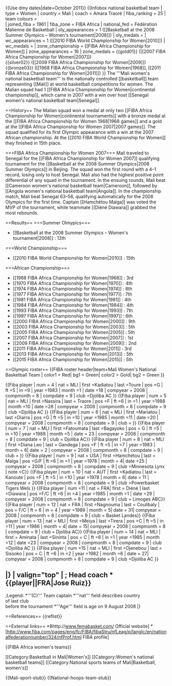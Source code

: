 {{Use dmy dates|date=October 2011}}
{{Infobox national basketball team
| type = Women
| country = Mali
| coach = Amara Traoré
| fiba_ranking = 25
| team colours =  
| joined_fiba = 1961
| fiba_zone = FIBA Africa
| national_fed =  Fédération Malienne de Basketball
| oly_appearances = 1 ([[Basketball at the 2008 Summer Olympics – Women's tournament|2008]])
| oly_medals = 
| wc_appearances = 1 ([[2010 FIBA World Championship for Women|2010]])
| wc_medals = 
| zone_championship = [[FIBA Africa Championship for Women]]
| zone_appearances = 16
| zone_medals = {{gold01}} ([[2007 FIBA Africa Championship for Women|2007]])<br>{{silver02}} ([[2009 FIBA Africa Championship for Women|2009]])<br>{{bronze03}} ([[1968 FIBA Africa Championship for Women|1968]], [[2011 FIBA Africa Championship for Women|2011]])
}}
The '''Mali women's national basketball team''' is the nationally controlled [[basketball]] team representing [[Mali]] at world basketball competitions for women. The Malian squad had 1 [[FIBA Africa Championship for Women|continental championship]], which came in 2007 with a win over host [[Senegal women's national basketball team|Senegal]].

==History==
The Malian squad won a medal at only two [[FIBA Africa Championship for Women|continental tournaments]] with a bronze medal at the [[FIBA Africa Championship for Women 1968|1968 games]] and a gold at the [[FIBA Africa Championship for Women 2007|2007 games]]. The squad qualified for its first Olympic appearance with a win at the 2007 African championship. At the [[2010 FIBA World Championship for Women]] they finished in 15th place.

===FIBA Africa Championship for Women 2007===
Mali traveled to Senegal for the [[FIBA Africa Championship for Women 2007]] qualifying tournament for the [[Basketball at the 2008 Summer Olympics|2008 Summer Olympics]] in Beijing. The squad won the first round with a 4–1 record, losing only to host Senegal. Mali also had the highest positive point differential of any squad in the tournament. In the ensuing rounds, Mali beat [[Cameroon women's national basketball team|Cameroon]], followed by [[Angola women's national basketball team|Angola]]. In the championship match, Mali beat Senegal 63–56, qualifying automatically for the 2008 Olympics for the first time. Captain [[Hamchétou Maïga]] was voted the MVP of the tournament, while teammate [[Diéné Diawara]] grabbed the most rebounds.

==Results==
===Summer Olmypics===
* [[Basketball at the 2008 Summer Olympics – Women's tournament|2008]] : 12th

===World Championship===
* [[2010 FIBA World Championship for Women|2010]] : 15th

===African Championship===
* [[1968 FIBA Africa Championship for Women|1968]] : 3rd
* [[1970 FIBA Africa Championship for Women|1970]] : 4th
* [[1974 FIBA Africa Championship for Women|1974]] : 8th
* [[1977 FIBA Africa Championship for Women|1977]] : 7th
* [[1981 FIBA Africa Championship for Women|1981]] : 4th
* [[1984 FIBA Africa Championship for Women|1984]] : 4th
* [[1993 FIBA Africa Championship for Women|1993]] : 7th
* [[1997 FIBA Africa Championship for Women|1997]] : 6th
* [[2000 FIBA Africa Championship for Women|2000]] : 9th
* [[2003 FIBA Africa Championship for Women|2003]] : 5th
* [[2005 FIBA Africa Championship for Women|2005]] : 5th
* [[2007 FIBA Africa Championship for Women|2007]] : 1st
* [[2009 FIBA Africa Championship for Women|2009]] : 2nd
* [[2011 FIBA Africa Championship for Women|2011]] : 3rd
* [[2013 FIBA Africa Championship for Women|2013]] : 5th
* [[2015 FIBA Africa Championship for Women|2015]] : 5th

==Olympic roster==
{{FIBA roster header|team=Mali Women's National Basketball Team
| color1 = Red| bg1 = Green| color2 = Gold| bg2 = Green }}
<!-- list of players -->
{{Fiba player | num = 4 | nat = MLI | first =Kadiatou  | last =Toure  | pos =G  | ft =5  | in =9  | year =1983 | month =1 | date =18 | compyear = 2008 | compmonth = 8 | compdate = 9 | club =Djoliba AC }}
{{Fiba player | num = 5 | nat = MLI | first =Nassira  | last = Traore | pos =F  | ft =6  | in =1  | year =1988 | month =10 | date =28  | compyear = 2008 | compmonth = 8 | compdate = 9 | club =Djoliba AC }}
{{Fiba player | num = 6 | nat = MLI | first =Mariatou  | last =Diarra | pos =G  | ft =5  | in =10  | year =1985 | month =11 | date =20 | compyear = 2008 | compmonth = 8 | compdate = 9 | club = }}
{{Fiba player | num = 7 | nat = MLI | first =Fatoumata  | last =Bagayoko  | pos = G | ft =5  | in =10  | year =1988 | month =5 | date = 23 | compyear = 2008 | compmonth = 8 | compdate = 9 | club = Djoliba AC}}
{{Fiba player | num = 8 | nat = MLI | first =Diana Leo  | last = Gandega | pos =F  | ft =5  | in =7  | year =1983 | month = 6| date = 2 | compyear = 2008 | compmonth = 8 | compdate = 9 | club = }}
{{Fiba player | num = 9 | nat = USA | first =Hamchétou  | last = Maïga | pos =G/F  | ft =6  | in =1  | year =1978 | month = 4| date =25  | compyear = 2008 | compmonth = 8 | compdate = 9 | club =Minnesota Lynx | note =C}}
{{Fiba player | num = 10 | nat = AUT | first =Kadiatou  | last = Kanoute | pos =F  | ft =5  | in =10  | year =1978 | month = 6| date = 11 | compyear = 2008 | compmonth = 8 | compdate = 9 | club =Powerbasket Tigers Wels }}
{{Fiba player | num =11  | nat = FRA| first = Diéné | last =Diawara  | pos =F/C  | ft =6  | in =4  | year =1985 | month =1 | date =29  | compyear = 2008 | compmonth = 8 | compdate = 9 | club = Limoges ABC}}
{{Fiba player | num = 12 | nat = FRA | first =Nagnouma  | last = Coulibaly | pos = F/C | ft = 6 | in = 4 | year =1989 | month = 5| date = 31| compyear = 2008 | compmonth = 8 | compdate = 9 | club = Basket Landes}}
{{Fiba player | num = 13 | nat = MLI | first =Meiya  | last =Tirera  | pos =C  | ft =5  | in =11  | year =1986 | month = 4| date = 15| compyear = 2008 | compmonth = 8 | compdate = 9 | club =  Djoliba AC}}
{{Fiba player | num = 14 | nat = MLI | first = Aminata | last =Sininta  | pos = C | ft =6  | in =1  | year =1985 | month =12 | date =23 | compyear = 2008 | compmonth = 8 | compdate = 9 | club =Djoliba AC }}
{{Fiba player | num =15  | nat = MLI | first =Djenebou  | last = Sissoko | pos = C | ft =6  | in =2  | year =1982 | month =6 | date = 27| compyear = 2008 | compmonth = 8 | compdate = 9 | club =Djoliba AC }}
<!-- end list of players -->
|}
| valign="top" |
; Head coach
*{{player||FRA|Jose Ruiz}}
----
;Legend:
*'''(C)''' Team captain
*'''nat''' field describes country <br/>of last club <br/>before the tournament
*'''Age''' field is age on 9 August 2008
|}

==References==
{{reflist}}

==External links==
*8http://www.femabasket.com/ Official website]
*[http://www.fiba.com/pages/eng/fc/FIBA/fibaStru/nfLeag/p/langlc/en/nationalfederationnumber/324/nfProf.html FIBA profile]

{{FIBA Africa women's teams}}

[[Category:Basketball in Mali|Women's]]
[[Category:Women's national basketball teams]]
[[Category:National sports teams of Mali|Basketball, women's]]

{{Mali-sport-stub}}
{{National-hoops-team-stub}}
